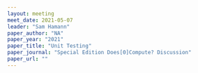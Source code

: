 ```yaml
---
layout: meeting
meet_date: 2021-05-07
leader: "Sam Hamann"
paper_author: "NA"
paper_year: "2021"
paper_title: "Unit Testing"
paper_journal: "Special Edition Does[0]Compute? Discussion"
paper_url: ""
---
```

